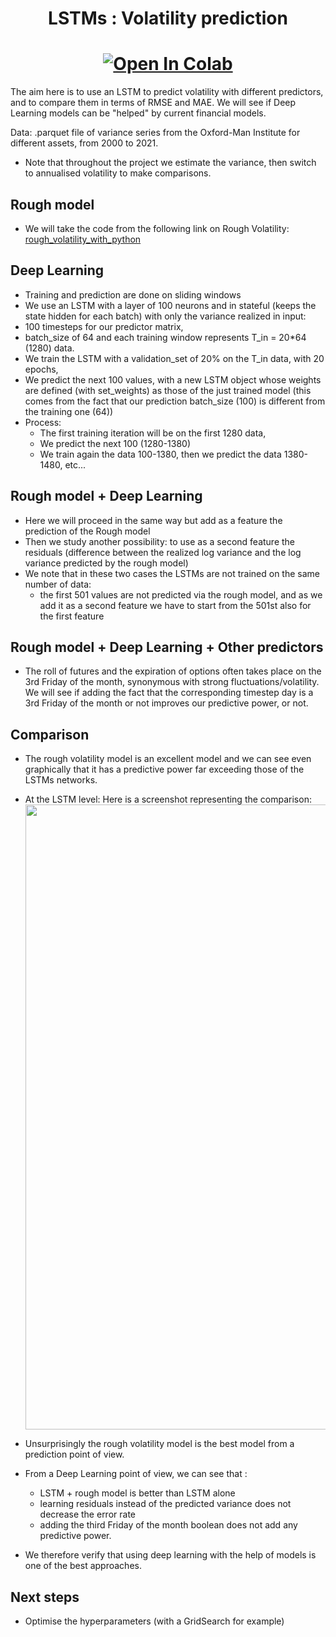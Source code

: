 <h1 align='center'> LSTMs : Volatility prediction </h1>

[<h1 align='center'>![Open In Colab](https://colab.research.google.com/assets/colab-badge.svg)](https://colab.research.google.com/github/Gruz77/Deep-Learning-in-Finance/blob/main/Volatility_Prediction/Volatility_prediction.ipynb)</h1>

The aim here is to use an LSTM to predict volatility with different predictors, and to compare them in terms of RMSE and MAE.
We will see if Deep Learning models can be "helped" by current financial models. 

Data: .parquet file of variance series from the Oxford-Man Institute for different assets, from 2000 to 2021.

- Note that throughout the project we estimate the variance, then switch to annualised volatility to make comparisons.

## Rough model
- We will take the code from the following link on Rough Volatility: [rough_volatility_with_python](https://tpq.io/p/rough_volatility_with_python.html)

## Deep Learning
  - Training and prediction are done on sliding windows
  - We use an LSTM with a layer of 100 neurons and in stateful (keeps the state hidden for each batch) with only the variance realized in input:
  - 100 timesteps for our predictor matrix,
  - batch_size of 64 and each training window represents T_in = 20*64 (1280) data.
  - We train the LSTM with a validation_set of 20% on the T_in data, with 20 epochs,
  - We predict the next 100 values, with a new LSTM object whose weights are defined (with set_weights) as those of the just trained model (this comes from the fact that our prediction batch_size (100) is different from the training one (64))
  - Process:
    - The first training iteration will be on the first 1280 data, 
    - We predict the next 100 (1280-1380)
    - We train again the data 100-1380, then we predict the data 1380-1480, etc...

## Rough model + Deep Learning 
  - Here we will proceed in the same way but add as a feature the prediction of the Rough model 
  - Then we study another possibility: to use as a second feature the residuals (difference between the realized log variance and the log variance predicted by the rough model)
  - We note that in these two cases the LSTMs are not trained on the same number of data: 
    - the first 501 values are not predicted via the rough model, and as we add it as a second feature we have to start from the 501st also for the first feature

## Rough model + Deep Learning + Other predictors
  - The roll of futures and the expiration of options often takes place on the 3rd Friday of the month, synonymous with strong fluctuations/volatility. We will see if adding the fact that the corresponding timestep day is a 3rd Friday of the month or not improves our predictive power, or not.

## Comparison
  - The rough volatility model is an excellent model and we can see even graphically that it has a predictive power far exceeding those of the LSTMs networks.
  - At the LSTM level: 
    Here is a screenshot representing the comparison: 
    <img src="img/comparison_pred_vol.png" width="1000"> 
    
  - Unsurprisingly the rough volatility model is the best model from a prediction point of view. 

  - From a Deep Learning point of view, we can see that : 
    - LSTM + rough model is better than LSTM alone
    - learning residuals instead of the predicted variance does not decrease the error rate
    - adding the third Friday of the month boolean does not add any predictive power.

  - We therefore verify that using deep learning with the help of models is one of the best approaches.


## Next steps
  - Optimise the hyperparameters (with a GridSearch for example)
